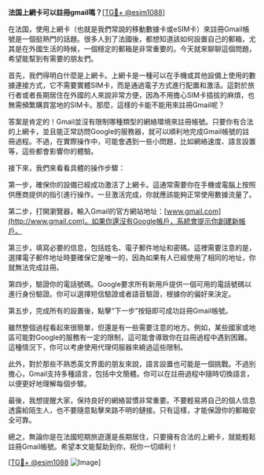 **法国上網卡可以註冊gmail嗎？**[[TG💪+ @esim1088](https://t.me/s/esim1088)]

在法国，使用上網卡（也就是我們常說的移動數據卡或eSIM卡）來註冊Gmail帳號是一個挺熱門的話題。很多人到了法國後，都想知道該如何設置自己的郵箱，尤其是在外國生活的時候，一個穩定的郵箱是非常重要的。今天就來聊聊這個問題，希望能幫到有需要的朋友們。

首先，我們得明白什麼是上網卡。上網卡是一種可以在手機或其他設備上使用的數據連接方式，它不需要實體SIM卡，而是通過電子方式進行配置和激活。這對於旅行者或者長期居住在外國的人來說非常方便，因為不用擔心SIM卡插拔的麻煩，也無需頻繁購買當地的SIM卡。那麼，這樣的卡能不能用來註冊Gmail呢？

答案是肯定的！Gmail並沒有限制哪種類型的網絡環境來註冊帳號。只要你有合法的上網卡，並且能正常訪問Google的服務器，就可以順利地完成Gmail帳號的註冊過程。不過，在實際操作中，可能會遇到一些小問題，比如網絡速度、語言設置等，這些都會影響你的體驗。

接下來，我們來看看具體的操作步驟：

第一步，確保你的設備已經成功激活了上網卡。這通常需要你在手機或電腦上按照供應商提供的指引進行操作。一旦激活完成，你就應該能夠正常使用數據流量了。

第二步，打開瀏覽器，輸入Gmail的官方網站地址：[www.gmail.com](http://www.gmail.com)。如果你還沒有Google帳戶，系統會提示你創建新帳戶。

第三步，填寫必要的信息，包括姓名、電子郵件地址和密碼。這裡需要注意的是，選擇電子郵件地址時要確保它是唯一的，因為如果有人已經使用了相同的地址，你就無法完成註冊。

第四步，驗證你的電話號碼。Google要求所有新用戶提供一個可用的電話號碼以進行身份驗證。你可以選擇短信驗證或者語音驗證，根據你的偏好來決定。

第五步，完成所有的設置後，點擊“下一步”按鈕即可成功註冊Gmail帳號。

雖然整個過程看起來很簡單，但還是有一些需要注意的地方。例如，某些國家或地區可能對Google的服務有一定的限制，這可能會導致你在註冊過程中遇到困難。這種情況下，你可以考慮使用代理伺服器來繞過這些限制。

此外，對於那些不熟悉英文界面的朋友來說，語言設置也可能是一個挑戰。不過別擔心，Gmail支持多種語言，包括中文簡體。你可以在註冊過程中隨時切換語言，以便更好地理解每個步驟。

最後，我想提醒大家，保持良好的網絡習慣非常重要。不要輕易將自己的個人信息透露給陌生人，也不要隨意點擊來路不明的鏈接。只有這樣，才能保證你的郵箱安全可靠。

總之，無論你是在法國短期旅遊還是長期居住，只要擁有合法的上網卡，就能輕鬆註冊Gmail帳號。希望本文能幫助到你，祝你一切順利！

[[TG💪+ @esim1088](https://t.me/s/esim1088) ![Image](https://i.postimg.cc/4NQfJmqS/Snipaste-2025-05-13-00-14-12.png)]